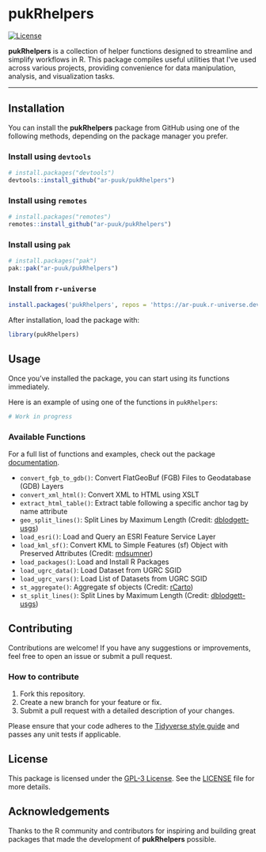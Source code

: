 # **pukRhelpers**

[![License](https://img.shields.io/github/license/ar-puuk/pukRhelpers)](https://opensource.org/license/GPL-3-0)

**pukRhelpers** is a collection of helper functions designed to streamline and simplify workflows in R. This package compiles useful utilities that I've used across various projects, providing convenience for data manipulation, analysis, and visualization tasks.

------------------------------------------------------------------------

## **Installation**

You can install the **pukRhelpers** package from GitHub using one of the following methods, depending on the package manager you prefer.

### Install using `devtools`

``` r
# install.packages("devtools")
devtools::install_github("ar-puuk/pukRhelpers")
```

### Install using `remotes`

``` r
# install.packages("remotes")
remotes::install_github("ar-puuk/pukRhelpers")
```

### Install using `pak`

``` r
# install.packages("pak")
pak::pak("ar-puuk/pukRhelpers")
```

### Install from `r-universe`
``` r
install.packages('pukRhelpers', repos = 'https://ar-puuk.r-universe.dev')
```

After installation, load the package with:

``` r
library(pukRhelpers)
```

## **Usage**

Once you’ve installed the package, you can start using its functions immediately.

Here is an example of using one of the functions in `pukRhelpers`:

```r
# Work in progress
```

### Available Functions

For a full list of functions and examples, check out the package [documentation](https://ar-puuk.github.io/pukRhelpers/reference/).

-   `convert_fgb_to_gdb()`: Convert FlatGeoBuf (FGB) Files to Geodatabase (GDB) Layers
-   `convert_xml_html()`: Convert XML to HTML using XSLT
-   `extract_html_table()`: Extract table following a specific anchor tag by name attribute
-   `geo_split_lines()`: Split Lines by Maximum Length (Credit: [dblodgett-usgs](https://gist.github.com/dblodgett-usgs))
-   `load_esri()`: Load and Query an ESRI Feature Service Layer
-   `load_kml_sf()`: Convert KML to Simple Features (sf) Object with Preserved Attributes (Credit: [mdsumner](https://gist.github.com/mdsumner))
-   `load_packages()`: Load and Install R Packages
-   `load_ugrc_data()`: Load Dataset from UGRC SGID
-   `load_ugrc_vars()`: Load List of Datasets from UGRC SGID
-   `st_aggregate()`: Aggregate sf objects (Credit: [rCarto](https://gist.github.com/rCarto))
-   `st_split_lines()`: Split Lines by Maximum Length (Credit: [dblodgett-usgs](https://gist.github.com/dblodgett-usgs))

## **Contributing**

Contributions are welcome! If you have any suggestions or improvements, feel free to open an issue or submit a pull request.

### How to contribute

1.  Fork this repository.
2.  Create a new branch for your feature or fix.
3.  Submit a pull request with a detailed description of your changes.

Please ensure that your code adheres to the [Tidyverse style guide](https://style.tidyverse.org/) and passes any unit tests if applicable.

## **License**

This package is licensed under the [GPL-3 License](https://github.com/ar-puuk/pukRhelpers/blob/master/LICENSE.md). See the [LICENSE](https://github.com/ar-puuk/pukRhelpers/blob/master/LICENSE) file for more details.

## Acknowledgements

Thanks to the R community and contributors for inspiring and building great packages that made the development of **pukRhelpers** possible.
